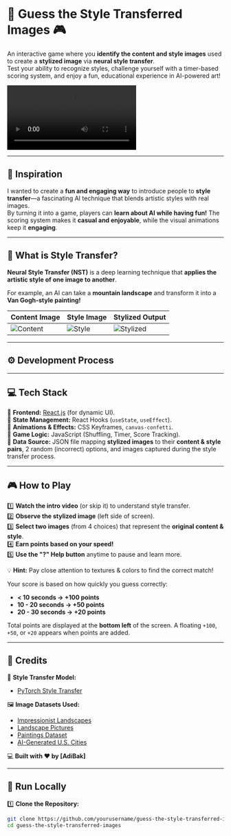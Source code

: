 # 🎨 Guess the Style Transferred Images 🎮  

An interactive game where you **identify the content and style images** used to create a **stylized image** via **neural style transfer**.  
Test your ability to recognize styles, challenge yourself with a timer-based scoring system, and enjoy a fun, educational experience in AI-powered art!  

![Game Demo](public/demo-play.mp4) 

---

## 🌟 Inspiration  
I wanted to create a **fun and engaging way** to introduce people to **style transfer**—a fascinating AI technique that blends artistic styles with real images.  
By turning it into a game, players can **learn about AI while having fun!** The scoring system makes it **casual and enjoyable**, while the visual animations keep it **engaging**.  

---

## 🎨 What is Style Transfer?  
**Neural Style Transfer (NST)** is a deep learning technique that **applies the artistic style of one image to another**.  

For example, an AI can take a **mountain landscape** and transform it into a **Van Gogh-style painting!**  

| **Content Image** | **Style Image** | **Stylized Output** |
|------------------|---------------|-------------------|
| ![Content](https://aasraecotreks.com.np/wp-content/uploads/2019/01/Island-Peak.jpg) | ![Style](https://upload.wikimedia.org/wikipedia/commons/thumb/e/ea/Van_Gogh_-_Starry_Night_-_Google_Art_Project.jpg/1280px-Van_Gogh_-_Starry_Night_-_Google_Art_Project.jpg) | ![Stylized](https://i.ibb.co/HsbtQDp/Screenshot-2025-03-25-at-3-44-53-PM.png) |

---

## ⚙️ Development Process  


---

## 💻 Tech Stack  
🔹 **Frontend:** [React.js](https://react.dev) (for dynamic UI).  
🔹 **State Management:** React Hooks (`useState`, `useEffect`).  
🔹 **Animations & Effects:** CSS Keyframes, `canvas-confetti`.  
🔹 **Game Logic:** JavaScript (Shuffling, Timer, Score Tracking).  
🔹 **Data Source:** JSON file mapping **stylized images** to their **content & style pairs**, 2 random (incorrect) options, and images captured during the style transfer process.  

---

## 🎮 How to Play  
1️⃣ **Watch the intro video** (or skip it) to understand style transfer.  
2️⃣ **Observe the stylized image** (left side of screen).  
3️⃣ **Select two images** (from 4 choices) that represent the **original content & style**.  
4️⃣ **Earn points based on your speed!**  
5️⃣ **Use the "?" Help button** anytime to pause and learn more.  

💡 **Hint:** Pay close attention to textures & colors to find the correct match!  

Your score is based on how quickly you guess correctly:  
- **< 10 seconds → +100 points**  
- **10 - 20 seconds → +50 points**  
- **20 - 30 seconds → +20 points**  

Total points are displayed at the **bottom left** of the screen. A floating `+100`, `+50`, or `+20` appears when points are added.  

---

## 📜 Credits  
🎨 **Style Transfer Model:**  
- [PyTorch Style Transfer](https://github.com/crowsonkb/style-transfer-pytorch)  

🖼 **Image Datasets Used:**  
- [Impressionist Landscapes](https://www.kaggle.com/datasets/robgonsalves/impressionistlandscapespaintings)  
- [Landscape Pictures](https://www.kaggle.com/arnaud58/landscape-pictures)  
- [Paintings Dataset](https://www.kaggle.com/datasets/heyitsfahd/paintings)  
- [AI-Generated U.S. Cities](https://www.kaggle.com/datasets/jeremycmorgan/photgraphs-of-1000-u-s-cities-ai-generated)  

💻 **Built with ❤️ by [AdiBak]**  

---

## 🚀 Run Locally  
1️⃣ **Clone the Repository:**  
```bash
git clone https://github.com/yourusername/guess-the-style-transferred-images.git
cd guess-the-style-transferred-images
